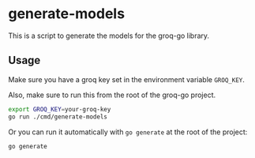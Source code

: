 # generate-models

This is a script to generate the models for the groq-go library.

## Usage

Make sure you have a groq key set in the environment variable `GROQ_KEY`.

Also, make sure to run this from the root of the groq-go project.
```bash
export GROQ_KEY=your-groq-key
go run ./cmd/generate-models
```

Or you can run it automatically with `go generate` at the root of the project:
```bash
go generate
```
